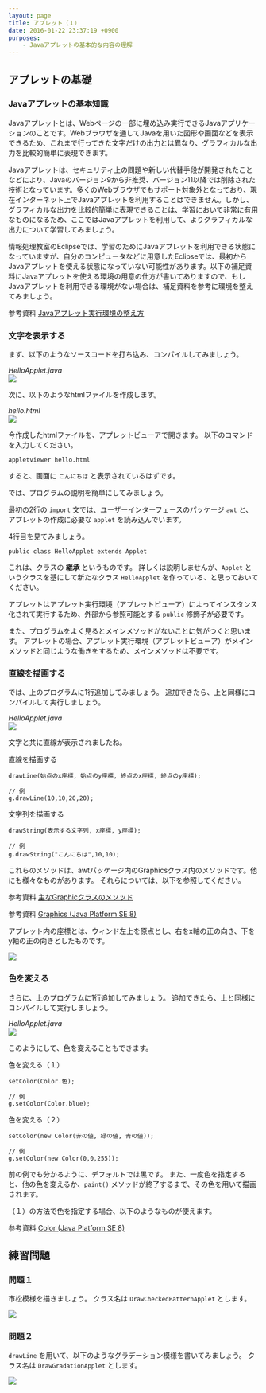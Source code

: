 ```yaml
---
layout: page
title: アプレット（１）
date: 2016-01-22 23:37:19 +0900
purposes:
    - Javaアプレットの基本的な内容の理解
---
```



アプレットの基礎
----------------

### Javaアプレットの基本知識

Javaアプレットとは、Webページの一部に埋め込み実行できるJavaアプリケーションのことです。Webブラウザを通してJavaを用いた図形や画面などを表示できるため、これまで行ってきた文字だけの出力とは異なり、グラフィカルな出力を比較的簡単に表現できます。

Javaアプレットは、セキュリティ上の問題や新しい代替手段が開発されたことなどにより、Javaのバージョン9から非推奨、バージョン11以降では削除された技術となっています。多くのWebブラウザでもサポート対象外となっており、現在インターネット上でJavaアプレットを利用することはできません。しかし、グラフィカルな出力を比較的簡単に表現できることは、学習において非常に有用なものになるため、ここではJavaアプレットを利用して、よりグラフィカルな出力について学習してみましょう。

情報処理教室のEclipseでは、学習のためにJavaアプレットを利用できる状態になっていますが、自分のコンピュータなどに用意したEclipseでは、最初からJavaアプレットを使える状態になっていない可能性があります。以下の補足資料にJavaアプレットを使える環境の用意の仕方が書いてありますので、もしJavaアプレットを利用できる環境がない場合は、補足資料を参考に環境を整えてみましょう。

<span class="label label-info">参考資料</span> [Javaアプレット実行環境の整え方](../../appendix/applet_setup.html)


### 文字を表示する

まず、以下のようなソースコードを打ち込み、コンパイルしてみましょう。

*HelloApplet.java*<br>
![](./pic/HelloApplet.java.png)

次に、以下のようなhtmlファイルを作成します。

*hello.html*<br>
![](./pic/hello.html.png)

今作成したhtmlファイルを、アプレットビューアで開きます。
以下のコマンドを入力してください。

    appletviewer hello.html

すると、画面に `こんにちは` と表示されているはずです。

では、プログラムの説明を簡単にしてみましょう。

最初の2行の `import` 文では、ユーザーインターフェースのパッケージ `awt` と、アプレットの作成に必要な `applet` を読み込んでいます。

4行目を見てみましょう。

    public class HelloApplet extends Applet

これは、クラスの **継承** というものです。
詳しくは説明しませんが、`Applet` というクラスを基にして新たなクラス `HelloApplet` を作っている、と思っておいてください。

アプレットはアプレット実行環境（アプレットビューア）によってインスタンス化されて実行するため、外部から参照可能とする `public` 修飾子が必要です。

また、プログラムをよく見るとメインメソッドがないことに気がつくと思います。
アプレットの場合、アプレット実行環境（アプレットビューア）がメインメソッドと同じような働きをするため、メインメソッドは不要です。

### 直線を描画する

では、上のプログラムに1行追加してみましょう。
追加できたら、上と同様にコンパイルして実行しましょう。

*HelloApplet.java*<br>
![](./pic/HelloApplet.java.Mod1.png)

文字と共に直線が表示されましたね。

直線を描画する

    drawLine(始点のx座標, 始点のy座標, 終点のx座標, 終点のy座標);
    
    // 例
    g.drawLine(10,10,20,20);
文字列を描画する

    drawString(表示する文字列, x座標, y座標);
    
    // 例
    g.drawString("こんにちは",10,10);

これらのメソッドは、awtパッケージ内のGraphicsクラス内のメソッドです。他にも様々なものがあります。
それらについては、以下を参照してください。

<span class="label label-info">参考資料</span> [主なGraphicクラスのメソッド](../../appendix/graphics.html)

<span class="label label-info">参考資料</span> [Graphics (Java Platform SE 8)](https://docs.oracle.com/javase/jp/8/docs/api/java/awt/Graphics.html)

<div class="alert alert-danger" role="alert">
<p>アプレット内の座標とは、ウィンド左上を原点とし、右をx軸の正の向き、下をy軸の正の向きとしたものです。</p>
<img src="./pic/coordinate.png" />
</div>

### 色を変える

さらに、上のプログラムに1行追加してみましょう。
追加できたら、上と同様にコンパイルして実行しましょう。

*HelloApplet.java*<br>
![](./pic/HelloApplet.java.Mod2.png)

このようにして、色を変えることもできます。

色を変える（１）

    setColor(Color.色);
    
    // 例
    g.setColor(Color.blue);

色を変える（２）

    setColor(new Color(赤の値, 緑の値, 青の値));
    
    // 例
    g.setColor(new Color(0,0,255));

前の例でも分かるように、デフォルトでは黒です。
また、一度色を指定すると、他の色を変えるか、`paint()` メソッドが終了するまで、その色を用いて描画されます。

（１）の方法で色を指定する場合、以下のようなものが使えます。

<span class="label label-info">参考資料</span> [Color (Java Platform SE 8)](https://docs.oracle.com/javase/jp/8/docs/api/java/awt/Color.html)


練習問題
--------

### 問題１

市松模様を描きましょう。
クラス名は `DrawCheckedPatternApplet` とします。

![](./pic/DrawCheckedPatternApplet.png)

### 問題２

`drawLine` を用いて、以下のようなグラデーション模様を書いてみましょう。
クラス名は `DrawGradationApplet` とします。

![](./pic/DrawGradationApplet.png)
